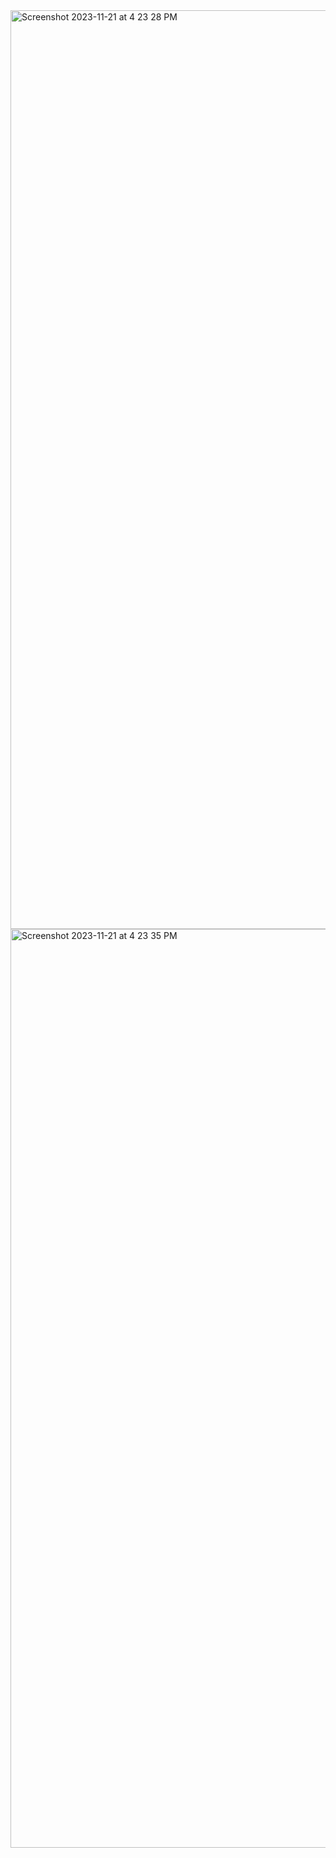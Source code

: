 <img width="1470" alt="Screenshot 2023-11-21 at 4 23 28 PM" src="https://github.com/madhav-05/React-727722eucy023-question-3/assets/151620402/f62b48b6-4442-44fa-b05d-16153de3c320">
<img width="1470" alt="Screenshot 2023-11-21 at 4 23 35 PM" src="https://github.com/madhav-05/React-727722eucy023-question-3/assets/151620402/765cb505-a5f3-4861-99b1-ec7f7f7865ad">
